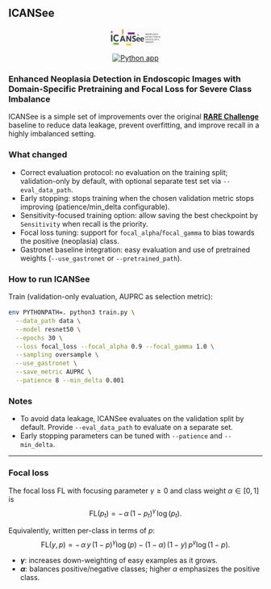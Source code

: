 ## ICANSee

<p align="center">
  <img src="resources/icansee.png" alt="ICANSee Logo" style="width:50%; max-width:100px; display:block; margin: 0 auto;">
</p>

<p align="center">
  <a href="https://github.com/Kirscher/ICANSee/actions/workflows/python-app.yml">
    <img src="https://github.com/Kirscher/ICANSee/actions/workflows/python-app.yml/badge.svg?branch=main" alt="Python app">
  </a>
</p>

### Enhanced Neoplasia Detection in Endoscopic Images with Domain-Specific Pretraining and Focal Loss for Severe Class Imbalance

ICANSee is a simple set of improvements over the original [**RARE Challenge**](https://rare25.grand-challenge.org/) baseline to reduce data leakage, prevent overfitting, and improve recall in a highly imbalanced setting.

### What changed
- Correct evaluation protocol: no evaluation on the training split; validation-only by default, with optional separate test set via `--eval_data_path`.
- Early stopping: stops training when the chosen validation metric stops improving (patience/min_delta configurable).
- Sensitivity-focused training option: allow saving the best checkpoint by `Sensitivity` when recall is the priority.
- Focal loss tuning: support for `focal_alpha`/`focal_gamma` to bias towards the positive (neoplasia) class.
- Gastronet baseline integration: easy evaluation and use of pretrained weights (`--use_gastronet` or `--pretrained_path`).

### How to run ICANSee

Train (validation-only evaluation, AUPRC as selection metric):
```bash
env PYTHONPATH=. python3 train.py \
  --data_path data \
  --model resnet50 \
  --epochs 30 \
  --loss focal_loss --focal_alpha 0.9 --focal_gamma 1.0 \
  --sampling oversample \
  --use_gastronet \
  --save_metric AUPRC \
  --patience 8 --min_delta 0.001
```

### Notes
- To avoid data leakage, ICANSee evaluates on the validation split by default. Provide `--eval_data_path` to evaluate on a separate set.
- Early stopping parameters can be tuned with `--patience` and `--min_delta`.
---

### Focal loss

The focal loss $\mathrm{FL}$ with focusing parameter $\gamma \ge 0$ and class weight $\alpha \in [0,1]$ is
$$\mathrm{FL}(p_t) = -\, \alpha \, (1 - p_t)^{\gamma} \, \log(p_t).$$

Equivalently, written per-class in terms of $p$:
$$\mathrm{FL}(y, p) = -\, \alpha\, y\, (1-p)^{\gamma} \log(p) - (1-\alpha)\, (1-y)\, p^{\gamma} \log(1-p).$$

- **$\gamma$**: increases down-weighting of easy examples as it grows.
- **$\alpha$**: balances positive/negative classes; higher $\alpha$ emphasizes the positive class.
